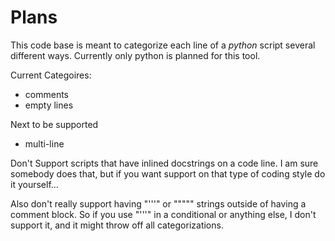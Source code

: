 # Plans
This code base is meant to categorize each line of a *python* script several different ways. Currently only python is planned for this tool.

Current Categoires:
* comments
* empty lines

Next to be supported
* multi-line

Don't Support scripts that have inlined docstrings on a code line.
I am sure somebody does that, but if you want support on that type of coding style do it yourself...

Also don't really support having "'''" or "\"\"\"" strings outside of having a comment block.
So if you use "'''" in a conditional or anything else, I don't support it, and it might throw off all categorizations.